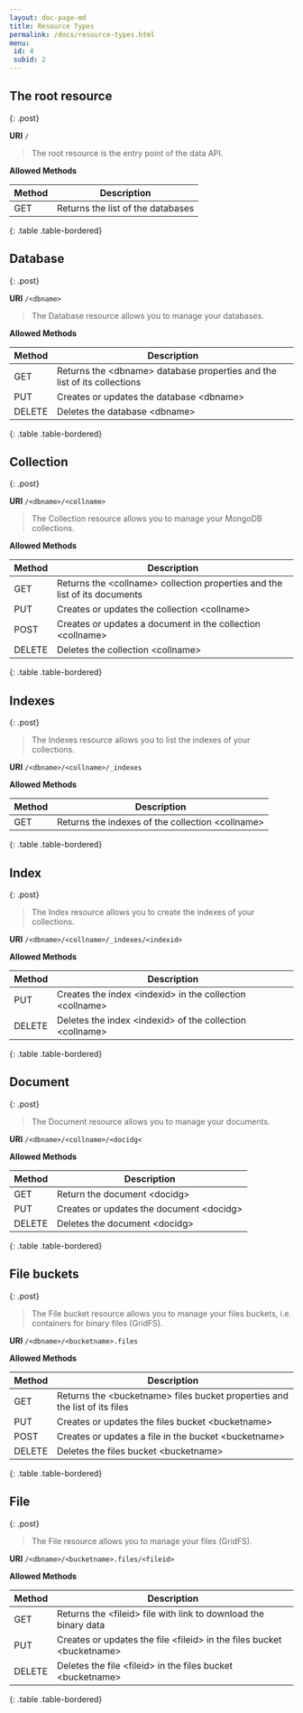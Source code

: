 ```yaml
---
layout: doc-page-md
title: Resource Types
permalink: /docs/resource-types.html
menu:
 id: 4
 subid: 2
---
```


## The root resource
{: .post}

__URI__ <code>/</code>

> The root resource is the entry point of the data API.

__Allowed Methods__

|Method|Description|
|-|-|
|GET|Returns the list of the databases|
{: .table .table-bordered}

## Database 
{: .post}

__URI__ <code>/&lt;dbname&gt;</code>

> The Database resource allows you to manage your databases. 

__Allowed Methods__

|Method|Description|
|-|-|
|GET|Returns the &lt;dbname&gt; database properties and the list of its collections|
|PUT|Creates or updates the database &lt;dbname&gt;|
|DELETE|Deletes the database &lt;dbname&gt;|
{: .table .table-bordered}

## Collection 
{: .post}

__URI__ <code>/&lt;dbname&gt;/&lt;collname&gt;</code>

> The Collection resource allows you to manage your MongoDB collections. 

__Allowed Methods__

|Method|Description|
|-|-|
|GET|Returns the &lt;collname&gt; collection properties and the list of its documents|
|PUT|Creates or updates the collection &lt;collname&gt;|
|POST|Creates or updates a document in the collection &lt;collname&gt;|
|DELETE|Deletes the collection &lt;collname&gt;|
{: .table .table-bordered}

## Indexes
{: .post}

> The Indexes resource allows you to list the indexes of your collections. 

__URI__ <code>/&lt;dbname&gt;/&lt;collname&gt;/_indexes</code>

__Allowed Methods__

|Method|Description|
|-|-|
|GET|Returns the indexes of the collection &lt;collname&gt;|
{: .table .table-bordered}

## Index
{: .post} 

> The Index resource allows you to create the indexes of your collections. 

__URI__ <code>/&lt;dbname&gt;/&lt;collname&gt;/_indexes/&lt;indexid&gt;</code>

__Allowed Methods__

|Method|Description|
|-|-|
|PUT|Creates the index &lt;indexid&gt; in the collection &lt;collname&gt;|
|DELETE|Deletes the index &lt;indexid&gt; of the collection &lt;collname&gt;|
{: .table .table-bordered}

## Document
{: .post}

> The Document resource allows you to manage your documents.

__URI__ <code>/&lt;dbname&gt;/&lt;collname&gt;/&lt;docidg&lt;</code>

__Allowed Methods__

|Method|Description|
|-|-|
|GET|Return the document &lt;docidg&gt; |
|PUT|Creates or updates the document &lt;docidg&gt;|
|DELETE|Deletes the document &lt;docidg&gt;|
{: .table .table-bordered}

## File buckets
{: .post}

> The File bucket resource allows you to manage your files buckets, i.e. containers for binary files (GridFS).

__URI__ <code>/&lt;dbname&gt;/&lt;bucketname&gt;.files</code>

__Allowed Methods__

|Method|Description|
|-|-|
|GET|Returns the &lt;bucketname&gt; files bucket properties and the list of its files|
|PUT|Creates or updates the files bucket &lt;bucketname&gt;|
|POST|Creates or updates a file in the bucket &lt;bucketname&gt;|
|DELETE|Deletes the files bucket &lt;bucketname&gt;|
{: .table .table-bordered}

## File
{: .post}

> The File resource allows you to manage your files (GridFS).

__URI__ <code>/&lt;dbname&gt;/&lt;bucketname&gt;.files/&lt;fileid&gt;</code>

__Allowed Methods__

|Method|Description|
|-|-|
|GET|Returns the &lt;fileid&gt; file with link to download the binary data|
|PUT|Creates or updates the file &lt;fileid&gt; in the files bucket &lt;bucketname&gt;|
|DELETE|Deletes the file &lt;fileid&gt; in the files bucket &lt;bucketname&gt;|
{: .table .table-bordered}